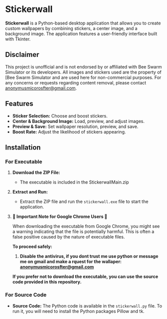 # Stickerwall

**Stickerwall** is a Python-based desktop application that allows you to create custom wallpapers by combining stickers, a center image, and a background image. The application features a user-friendly interface built with Tkinter.

## Disclaimer

This project is unofficial and is not endorsed by or affiliated with Bee Swarm Simulator or its developers. All images and stickers used are the property of [Bee Swarm Simulator and are used here for non-commercial purposes. For any concerns or requests regarding content removal, please contact anonymusmicorosfter@gmail.com. 

## Features

- **Sticker Selection:** Choose and boost stickers.
- **Center & Background Image:** Load, preview, and adjust images.
- **Preview & Save:** Set wallpaper resolution, preview, and save.
- **Boost Rate:** Adjust the likelihood of stickers appearing.

## Installation

### For Executable

1. **Download the ZIP File:**
   - The executable is included in the StickerwallMain.zip

2. **Extract and Run:**
   - Extract the ZIP file and run the `stickerwall.exe` file to start the application.

3. **🚨 Important Note for Google Chrome Users 🚨**

   When downloading the executable from Google Chrome, you might see a warning indicating that the file is potentially harmful. This is often a false positive caused by the nature of executable files.

   **To proceed safely:**
   1. **Disable the antivirus, if you dont trust me use python or message me on gmail and make a rquest for the wallaper: anonymusmicorosfter@gmail.com**

   **If you prefer not to download the executable, you can use the source code provided in this repository.**

### For Source Code

- **Source Code:** The Python code is available in the `stickerwall.py` file. To run it, you will need to install the Python packages Pillow and tk.

